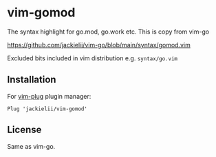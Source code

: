 # vim-gomod

The syntax highlight for go.mod, go.work etc. This is copy from vim-go

https://github.com/jackielii/vim-go/blob/main/syntax/gomod.vim

Excluded bits included in vim distribution e.g. `syntax/go.vim`

## Installation

For [vim-plug](https://github.com/junegunn/vim-plug) plugin manager:

```
Plug 'jackielii/vim-gomod'
```

## License

Same as vim-go.
